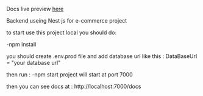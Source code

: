 Docs live preview [here](https://amr-ecommerce.herokuapp.com/docs/#/)

Backend useing Nest js  for e-commerce project 

to start use this project local you should do: 

-npm install

you should create .env.prod file and add database url like this : 
DataBaseUrl = "your database url"

then run :
-npm start 
project will start at port 7000

then you can see docs at : http://localhost:7000/docs
